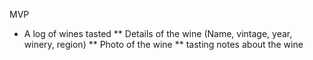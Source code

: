 MVP

* A log of wines tasted
** Details of the wine (Name, vintage, year, winery, region)
** Photo of the wine
** tasting notes about the wine